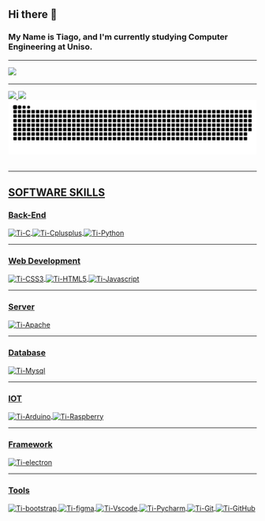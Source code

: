 ## Hi there 👋
### My Name is Tiago, and I'm currently studying Computer Engineering at Uniso.
<hr>

<div>
  <a href="https://www.linkedin.com/in/tiago-norberto-de-andrade-junior-285766263/" target"_blank"><img src="https://img.shields.io/badge/LinkedIn-0077B5?style=for-the-badge&logo=linkedin&logoColor=white" target="_blank"></a>
</div>
<hr>

<div style="display: inline_block">
  <a href="https://github.com/Tiijunior">
  <img height="180em" src="https://github-readme-stats.vercel.app/api?username=Tiijunior&show_icons=true&theme=radical&include_all_commits=true&count_private=true"/>
  <img height="180em" src="https://github-readme-stats.vercel.app/api/top-langs/?username=Tiijunior&layout=donut&langs_count=16&theme=radical"/>
  <picture>
    <source media="(prefers-color-scheme: dark)" srcset="https://raw.githubusercontent.com/Tiijunior/Tiijunior/output/github-contribution-grid-snake-dark.svg">
    <source media="(prefers-color-scheme: light)" srcset="https://raw.githubusercontent.com/Tiijunior/Tiijunior/output/github-contribution-grid-snake.svg">
    <img alt="github contribution grid snake animation" src="https://raw.githubusercontent.com/Tiijunior/Tiijunior/output/github-contribution-grid-snake.svg">
  </picture>
</div>
 

<br>
<hr>


## SOFTWARE SKILLS
### Back-End
<div style="display: inline_block">
  <img align="center" alt="Ti-C" height="50" width="50" src="https://cdn.jsdelivr.net/gh/devicons/devicon/icons/c/c-original.svg">
  <img align="center" alt="Ti-Cplusplus" height="50" width="50" src="https://cdn.jsdelivr.net/gh/devicons/devicon/icons/cplusplus/cplusplus-original.svg">
  <img align="center" alt="Ti-Python" height="60" width="60" src="https://cdn.jsdelivr.net/gh/devicons/devicon/icons/python/python-original-wordmark.svg">
</div>
<hr>

###  Web Development
<div style="display: inline_block">
  <img align="center" alt="Ti-CSS3" height="50" width="50" src="https://cdn.jsdelivr.net/gh/devicons/devicon/icons/css3/css3-plain-wordmark.svg">
  <img align="center" alt="Ti-HTML5" height="50" width="50" src="https://cdn.jsdelivr.net/gh/devicons/devicon/icons/html5/html5-plain-wordmark.svg">
  <img align="center" alt="Ti-Javascript" height="50" width="50" src="https://cdn.jsdelivr.net/gh/devicons/devicon/icons/javascript/javascript-plain.svg">  
</div>
<hr>

###  Server
<div style="display: inline_block">
  <img align="center" alt="Ti-Apache" height="80" width="100" src="https://cdn.jsdelivr.net/gh/devicons/devicon/icons/apache/apache-original-wordmark.svg">
</div>
<hr>

### Database
<div>
  <img align="center" alt="Ti-Mysql" height="60" width="60" src="https://cdn.jsdelivr.net/gh/devicons/devicon/icons/mysql/mysql-plain-wordmark.svg">
</div>
<hr>

### IOT
<div style="display: inline_block">
  <img align="center" alt="Ti-Arduino" height="60" width="60" src="https://cdn.jsdelivr.net/gh/devicons/devicon/icons/arduino/arduino-original-wordmark.svg">
  <img align="center" alt="Ti-Raspberry" height="60" width="60" src="https://cdn.jsdelivr.net/gh/devicons/devicon/icons/raspberrypi/raspberrypi-original.svg">
</div>
<hr>

### Framework
<div style="display: inline_block">
  <img align="center" alt="Ti-electron" height="50" width="50" src="https://cdn.jsdelivr.net/gh/devicons/devicon/icons/electron/electron-original.svg">
</div>
<hr>

### Tools
<div style="display: inline_block">
  <img align="center" alt="Ti-bootstrap" height="50" width="50" src="https://cdn.jsdelivr.net/gh/devicons/devicon/icons/bootstrap/bootstrap-plain-wordmark.svg">
  <img align="center" alt="Ti-figma" height="50" width="50" src="https://cdn.jsdelivr.net/gh/devicons/devicon/icons/figma/figma-original.svg">
  <img align="center" alt="Ti-Vscode" height="50" width="50" src="https://cdn.jsdelivr.net/gh/devicons/devicon/icons/vscode/vscode-original-wordmark.svg">
  <img align="center" alt="Ti-Pycharm" height="100" width="100" src="https://cdn.jsdelivr.net/gh/devicons/devicon/icons/pycharm/pycharm-original-wordmark.svg">
  <img align="center" alt="Ti-Git" height="80" width="80" src="https://cdn.jsdelivr.net/gh/devicons/devicon/icons/git/git-plain-wordmark.svg">
  <img align="center" alt="Ti-GitHub" height="80" width="80" style="background-color: white" src="https://cdn.jsdelivr.net/gh/devicons/devicon/icons/github/github-original-wordmark.svg">
</div>

